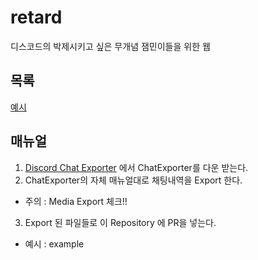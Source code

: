 # retard
디스코드의 박제시키고 싶은 무개념 잼민이들을 위한 웹

## 목록

[예시](https://retard-discord.cf/example)

## 매뉴얼

1. [Discord Chat Exporter](https://github.com/Tyrrrz/DiscordChatExporter/releases/tag/2.25) 에서 ChatExporter를 다운 받는다.
2. ChatExporter의 자체 매뉴얼대로 채팅내역을 Export 한다.
* 주의 : Media Export 체크!!
3. Export 된 파일들로 이 Repository 에 PR을 넣는다.
* 예시 : example 

